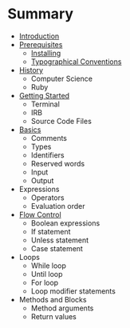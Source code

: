 # Summary

* [Introduction](README.md)
* [Prerequisites](prerequisites/README.md)
   * [Installing](prerequisites/installing.md)
   * [Typographical Conventions](prerequisites/typographical_conventions.md)
* [History](history/README.md)
   * Computer Science
   * Ruby
* [Getting Started](getting_started/README.md)
   * Terminal
   * IRB
   * Source Code Files
* [Basics](basics/README.md)
   * Comments
   * Types
   * Identifiers
   * Reserved words
   * Input
   * Output
* Expressions
   * Operators
   * Evaluation order
* [Flow Control](flow_control/README.md)
   * Boolean expressions
   * If statement
   * Unless statement
   * Case statement
* Loops
   * While loop
   * Until loop
   * For loop
   * Loop modifier statements
* Methods and Blocks
   * Method arguments
   * Return values

